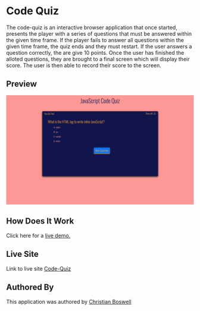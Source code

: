 # Code Quiz 

The code-quiz is an interactive browser application that once started, presents the player with a series of questions that must be answered within the given time frame. If the player fails to answer all questions within the given time frame, the quiz ends and they must restart. If the user answers a question correctly, the are give 10 points. Once the user has finished the alloted questions, they are brought to a final screen which will display their score. The user is then able to record their score to the screen. 

## Preview 

![Code Quiz Preview](https://github.com/cboswel1/code-quiz/blob/master/Assets/images/Screen%20Shot%202020-08-15%20at%205.36.59%20PM.png?raw=true)

## How Does It Work

Click here for a [live demo.](https://www.youtube.com/watch?v=Ut99-4w2Dao)

## Live Site 
Link to live site [Code-Quiz](https://cboswel1.github.io/code-quiz/) 

## Authored By 
This application was authored by [Christian Boswell](https://github.com/cboswel1)  
